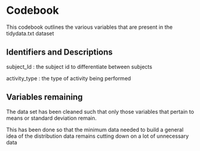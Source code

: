 # Codebook

This codebook outlines the various variables that are present in the tidydata.txt dataset

## Identifiers and Descriptions

subject_Id 		: the subject id to differentiate between subjects

activity_type 	: the type of activity being performed

## Variables remaining

The data set has been cleaned such that only those variables that pertain to means or standard deviation remain.

This has been done so that the minimum data needed to build a general idea of the distribution data remains cutting down on a lot of unnecessary data  
